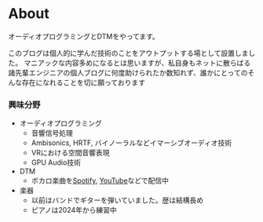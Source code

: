 # About
オーディオプログラミングとDTMをやってます。

このブログは個人的に学んだ技術のことをアウトプットする場として設置しました。
マニアックな内容多めになるとは思いますが、私自身もネットに散らばる諸先輩エンジニアの個人ブログに何度助けられたか数知れず、誰かにとってのそんな存在になれることを切に願っております

### 興味分野
- オーディオプログラミング
  - 音響信号処理
  - Ambisonics, HRTF, バイノーラルなどイマーシブオーディオ技術
  - VRにおける空間音響表現
  - GPU Audio技術
- DTM
  - ボカロ楽曲を[Spotify](https://open.spotify.com/artist/2JZgxYZrxlHfXYGRoRruon?si=skWqYMu0TAioPRpnmwMzFA), [YouTube](https://www.youtube.com/@koguma2102)などで配信中
- 楽器
  - 以前はバンドでギターを弾いていました。歴は結構長め
  - ピアノは2024年から練習中
